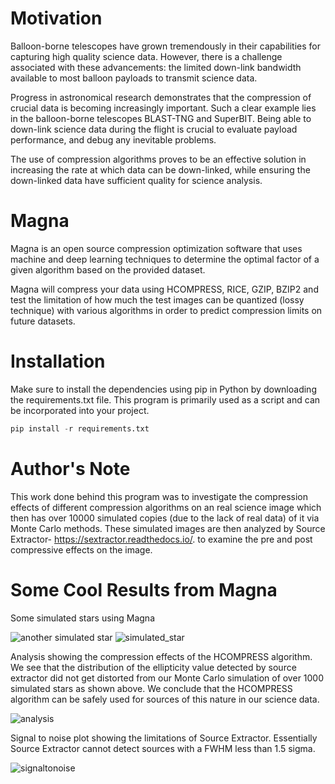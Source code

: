 # Motivation

Balloon-borne telescopes have grown tremendously in their capabilities for capturing high quality science
data. However, there is a challenge associated with these advancements: the limited down-link bandwidth
available to most balloon payloads to transmit science data. 

Progress in astronomical research
demonstrates that the compression of crucial data is becoming increasingly important. Such a clear
example lies in the balloon-borne telescopes BLAST-TNG and SuperBIT. Being able to down-link science
data during the flight is crucial to evaluate payload performance, and debug any inevitable problems. 

The use of compression algorithms proves to be an effective solution in increasing the rate at which data can
be down-linked, while ensuring the down-linked data have sufficient quality for science analysis.

# Magna

Magna is an open source compression optimization software that uses machine and deep learning techniques to determine the optimal factor of a given algorithm based on the provided dataset.

Magna will compress your data using HCOMPRESS, RICE, GZIP, BZIP2 and test the limitation of how much the test images can be quantized (lossy technique) with various algorithms in order to predict compression limits on future datasets.

# Installation 

Make sure to install the dependencies using pip in Python by downloading the requirements.txt file. This program is primarily used as a script and can be incorporated into your project.

```python
pip install -r requirements.txt
```

# Author's Note

This work done behind this program was to investigate the compression effects of different compression algorithms on an real science image which then has over 10000 simulated copies (due to the lack of real data) of it via Monte Carlo methods. These simulated images are then analyzed by Source Extractor- https://sextractor.readthedocs.io/. to examine the pre and post compressive effects on the image.

# Some Cool Results from Magna

Some simulated stars using Magna

![another simulated star](https://user-images.githubusercontent.com/28542017/145659035-45a2616c-070f-4e4b-a97c-6ccfaf28fee2.png)
![simulated_star](https://user-images.githubusercontent.com/28542017/145659037-a35ef1ba-0459-401b-bdf3-acc5d4333932.png)


Analysis showing the compression effects of the HCOMPRESS algorithm. We see that the distribution of the ellipticity value detected by source extractor did not get distorted from our Monte Carlo simulation of over 1000 simulated stars as shown above. We conclude that the HCOMPRESS algorithm can be safely used for sources of this nature in our science data.

![analysis](https://user-images.githubusercontent.com/28542017/145659076-38b4478c-9cfd-4483-b386-893ee3c27969.png)


Signal to noise plot showing the limitations of Source Extractor. Essentially Source Extractor cannot detect sources with a FWHM less than 1.5 sigma.

![signaltonoise](https://user-images.githubusercontent.com/28542017/145659083-3641effb-6fc6-4d3c-a548-3d17a2697756.png)


